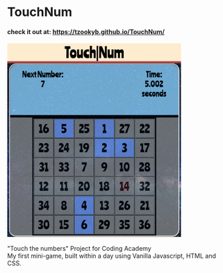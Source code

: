 # TouchNum
#### check it out at: https://tzookyb.github.io/TouchNum/  
<img src="screenshot.png" width=400>  

"Touch the numbers" Project for Coding Academy  
My first mini-game, built within a day using Vanilla Javascript, HTML and CSS.
